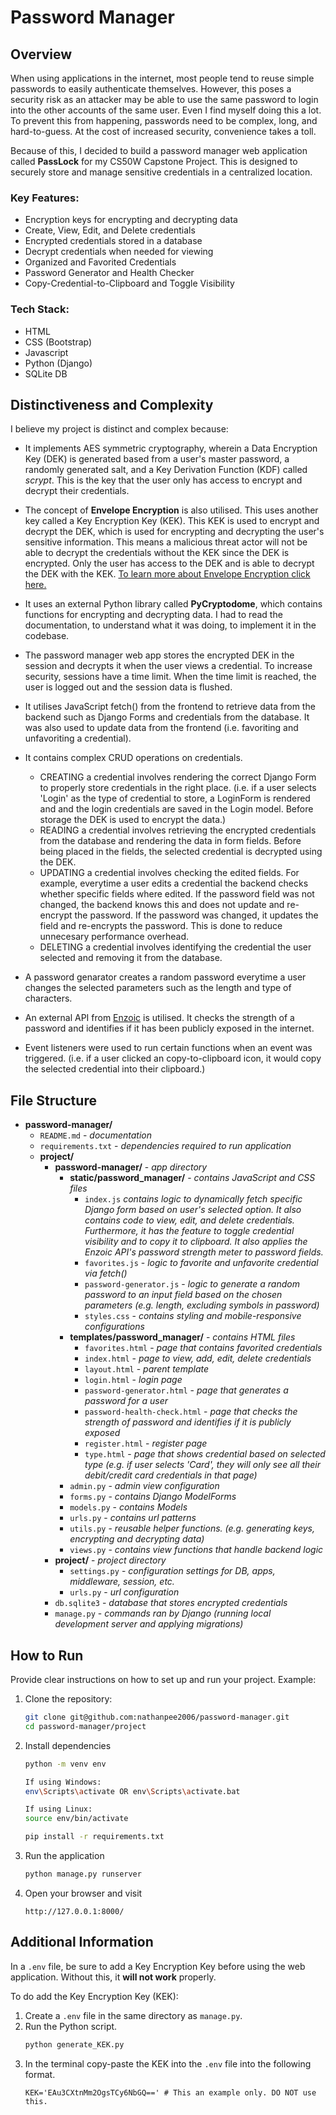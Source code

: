 # Password Manager

## Overview

When using applications in the internet, most people tend to reuse simple passwords to easily authenticate themselves. However, this poses a security risk as an attacker may be able to use the same password to login into the other accounts of the same user. Even I find myself doing this a lot. To prevent this from happening, passwords need to be complex, long, and hard-to-guess. At the cost of increased security, convenience takes a toll. 

Because of this, I decided to build a password manager web application called **PassLock** for my CS50W Capstone Project. This is designed to securely store and manage sensitive credentials in a centralized location. 

### Key Features:
* Encryption keys for encrypting and decrypting data 
* Create, View, Edit, and Delete credentials
* Encrypted credentials stored in a database
* Decrypt credentials when needed for viewing
* Organized and Favorited Credentials
* Password Generator and Health Checker
* Copy-Credential-to-Clipboard and Toggle Visibility

### Tech Stack:
* HTML
* CSS (Bootstrap)
* Javascript
* Python (Django)
* SQLite DB

## Distinctiveness and Complexity

I believe my project is distinct and complex because:

* It implements AES symmetric cryptography, wherein a Data Encryption Key (DEK) is generated based from a user's master password, a randomly generated salt, and a Key Derivation Function (KDF) called *scrypt*. This is the key that the user only has access to encrypt and decrypt their credentials.

* The concept of **Envelope Encryption** is also utilised. This uses another key called a Key Encryption Key (KEK). This KEK is used to encrypt and decrypt the DEK, which is used for encrypting and decrypting the user's sensitive information. This means a malicious threat actor will not be able to decrypt the credentials without the KEK since the DEK is encrypted. Only the user has access to the DEK and is able to decrypt the DEK with the KEK. [To learn more about Envelope Encryption click here.](https://cloud.google.com/kms/docs/envelope-encryption)

* It uses an external Python library called **PyCryptodome**, which contains functions for encrypting and decrypting data. I had to read the documentation, to understand what it was doing, to implement it in the codebase. 

* The password manager web app stores the encrypted DEK in the session and decrypts it when the user views a credential. To increase security, sessions have a time limit. When the time limit is reached, the user is logged out and the session data is flushed.  

* It utilises JavaScript fetch() from the frontend to retrieve data from the backend such as Django Forms and credentials from the database. It was also used to update data from the frontend (i.e. favoriting and unfavoriting a credential).

* It contains complex CRUD operations on credentials. 
    * CREATING a credential involves rendering the correct Django Form to properly store credentials in the right place. (i.e. if a user selects 'Login' as the type of credential to store, a LoginForm is rendered and and the login credentials are saved in the Login model. Before storage the DEK is used to encrypt the data.)
    * READING a credential involves retrieving the encrypted credentials from the database and rendering the data in form fields. Before being placed in the fields, the selected credential is decrypted using the DEK. 
    * UPDATING a credential involves checking the edited fields. For example, everytime a user edits a credential the backend checks whether specific fields where edited. If the password field was not changed, the backend knows this and does not update and re-encrypt the password. If the password was changed, it updates the field and re-encrypts the password. This is done to reduce unnecesary performance overhead.
    * DELETING a credential involves identifying the credential the user selected and removing it from the database.

* A password genarator creates a random password everytime a user changes the selected parameters such as the length and type of characters. 

* An external API from [Enzoic](https://docs.enzoic.com/enzoic-api-developer-documentation/password-strength-meter) is utilised. It checks the strength of a password and identifies if it has been publicly exposed in the internet.

* Event listeners were used to run certain functions when an event was triggered. (i.e. if a user clicked an copy-to-clipboard icon, it would copy the selected credential into their clipboard.)

## File Structure

* **password-manager/** 
    * `README.md` - *documentation*
    * `requirements.txt` - *dependencies required to run application*
    * **project/**
        * **password-manager/** - *app directory*      
            * **static/password_manager/** - *contains JavaScript and CSS files*
                * `index.js` *contains logic to dynamically fetch specific Django form based on user's selected option. It also contains code to view, edit, and delete credentials. Furthermore, it has the feature to toggle credential visibility and to copy it to clipboard. It also applies the Enzoic API's password strength meter to password fields.*
                * `favorites.js` - *logic to favorite and unfavorite credential via fetch()*
                * `password-generator.js` - *logic to generate a random password to an input field based on the chosen parameters (e.g. length, excluding symbols in password)*
                * `styles.css` - *contains styling and mobile-responsive configurations*
            * **templates/password_manager/** - *contains HTML files*
                * `favorites.html` - *page that contains favorited credentials*
                * `index.html` - *page to view, add, edit, delete credentials*
                * `layout.html` - *parent template*
                * `login.html` - *login page*
                * `password-generator.html` - *page that generates a password for a user*
                * `password-health-check.html` -  *page that checks the strength of password and identifies if it is publicly exposed* 
                * `register.html` - *register page*
                * `type.html` - *page that shows credential based on selected type (e.g. if user selects 'Card', they will only see all their debit/credit card credentials in that page)*
            * `admin.py` - *admin view configuration*
            * `forms.py` - *contains Django ModelForms*
            * `models.py` - *contains Models*
            * `urls.py` - *contains url patterns*
            * `utils.py` - *reusable helper functions. (e.g. generating keys, encrypting and decrypting data)*
            * `views.py` - *contains view functions that handle backend logic*
        * **project/** - *project directory*
            * `settings.py` - *configuration settings for DB, apps, middleware, session, etc.*
            * `urls.py` - *url configuration*
        * `db.sqlite3` - *database that stores encrypted credentials*
        * `manage.py` - *commands ran by Django (running local development server and applying migrations)*
    

## How to Run
Provide clear instructions on how to set up and run your project. Example:
1. Clone the repository:
    ```sh
    git clone git@github.com:nathanpee2006/password-manager.git
    cd password-manager/project 
    ```
2. Install dependencies
    
    ```sh
    python -m venv env

    If using Windows:
    env\Scripts\activate OR env\Scripts\activate.bat 

    If using Linux:
    source env/bin/activate

    pip install -r requirements.txt
    ```
3. Run the application
    ```sh
    python manage.py runserver
    ```
4. Open your browser and visit
    ```
    http://127.0.0.1:8000/
    ```

## Additional Information
In a `.env` file, be sure to add a Key Encryption Key before using the web application. Without this, it **will not work** properly.

To do add the Key Encryption Key (KEK):
1. Create a `.env` file in the same directory as `manage.py`.
2. Run the Python script. 
    ```sh
    python generate_KEK.py
    ```
3. In the terminal copy-paste the KEK into the `.env` file into the following format.
    ```
    KEK='EAu3CXtnMm2OgsTCy6NbGQ==' # This an example only. DO NOT use this.
    ```
